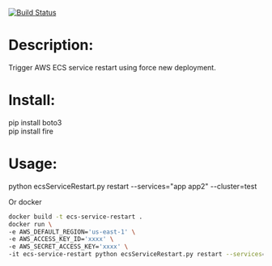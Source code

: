 [![Build Status](https://travis-ci.org/fdfk/ecsServiceRestart.svg?branch=master)](https://travis-ci.org/fdfk/ecsServiceRestart)

# Description:  
Trigger AWS ECS service restart using force new deployment.

# Install:  
pip install boto3  
pip install fire  


# Usage:  
python ecsServiceRestart.py restart --services="app app2" --cluster=test

Or docker  
```bash
docker build -t ecs-service-restart .  
docker run \
-e AWS_DEFAULT_REGION='us-east-1' \
-e AWS_ACCESS_KEY_ID='xxxx' \
-e AWS_SECRET_ACCESS_KEY='xxxx' \
-it ecs-service-restart python ecsServiceRestart.py restart --services="app app2" --cluster=test
```
